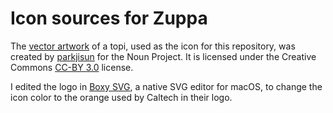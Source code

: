 Icon sources for Zuppa
==========================

The [vector artwork](https://thenounproject.com/term/antelope/931009/) of a topi, used as the icon for this repository, was created by [parkjisun](https://thenounproject.com/naripuru/) for the Noun Project.  It is licensed under the Creative Commons [CC-BY 3.0](https://creativecommons.org/licenses/by/3.0/) license.

I edited the logo in [Boxy SVG](https://boxy-svg.com), a native SVG editor for macOS, to change the icon color to the orange used by Caltech in their logo.
